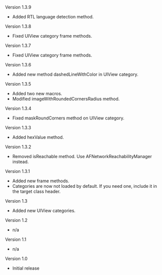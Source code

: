 Version 1.3.9
- Added RTL language detection method.

Version 1.3.8
- Fixed UIView category frame methods.

Version 1.3.7
- Fixed UIView category frame methods.

Version 1.3.6
- Added new method dashedLineWithColor in UIView category.

Version 1.3.5
- Added two new macros.
- Modified imageWithRoundedCornersRadius method.

Version 1.3.4
- Fixed maskRoundCorners method on UIView category.

Version 1.3.3
- Added hexValue method.

Version 1.3.2
- Removed isReachable method. Use AFNetworkReachabilityManager instead.

Version 1.3.1
- Added new frame methods.
- Categories are now not loaded by default. If you need one, include it in the target class header.

Version 1.3
- Added new UIView categories.

Version 1.2
- n/a

Version 1.1
- n/a

Version 1.0
- Initial release
